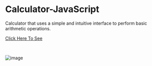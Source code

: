 # Calculator-JavaScript
Calculator that uses a simple and intuitive interface to perform basic arithmetic operations.

<html>


<p><a href = "https://piotr0893.github.io/Calculator-JavaScript/calculator.html">Click Here To See</a></p>
<br/>
</html>

![image](https://user-images.githubusercontent.com/122234066/227810566-224361ea-5266-4b04-9b39-81cacf8d2831.png)

